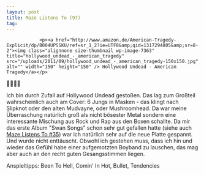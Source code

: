 ```yaml
---
layout: post
title: Maze Listens To (97)
tag: 
---
```



                <p><a href="http://www.amazon.de/American-Tragedy-Explicit/dp/B004UPSSKU/ref=sr_1_2?ie=UTF8&amp;qid=1317294805&amp;sr=8-2"><img class="alignnone size-thumbnail wp-image-7363" title="hollywood_undead_-_american_tragedy" src="/uploads/2011/09/hollywood_undead_-_american_tragedy-150x150.jpg" alt="" width="150" height="150" /> Hollywood Undead - American Tragedy</a></p>
<p>🤘🤘🤘🤘</p>
<p>Ich bin durch Zufall auf Hollywood Undead gestoßen. Das lag zum Großteil wahrscheinlich auch am Cover: 6 Jungs in Masken - das klingt nach Slipknot oder den alten Mudvayne, oder Mushroomhead. Da war meine Überraschung natürlich groß als nicht bösester Metal sondern eine interessante Mischung aus Rock und Rap aus den Boxen schallte. Da mir das erste Album &quot;Swan Songs&quot; schon sehr gut gefallen hatte (siehe auch <a href="http://mazedlx.net/2009/04/15/maze-listens-to-35/">Maze Listens To #35</a>) war ich natürlich sehr auf die neue Platte gespannt. Und wurde nicht enttäuscht. Obwohl ich gestehen muss, dass ich hin und wieder das Gefühl habe einer aufgemotzten Boyband zu lauschen, das mag aber auch an den recht guten Gesangsstimmen liegen.</p>
<p>Anspieltipps: Been To Hell, Comin' In Hot, Bullet, Tendencies</p>
            
